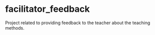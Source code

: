 # facilitator_feedback
Project related to providing feedback to the teacher about the teaching methods.
